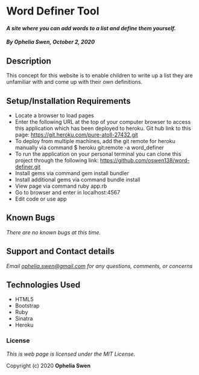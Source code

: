 # Word Definer Tool

#### _**A site where you can add words to a list and define them yourself.**_

#### _**By Ophelia Swen, October 2, 2020**_

## Description
This concept for this website is to enable children to write up a list they are unfamiliar with and come up with their own definitions.

## Setup/Installation Requirements
* Locate a browser to load pages
* Enter the following URL at the top of your computer browser to access this application which has been deployed to heroku. Git hub link to this page: https://git.heroku.com/pure-atoll-27432.git
* To deploy from multiple machines, add the git remote for heroku manually via command $ heroku git:remote -a word_definer
* To run the application on your personal terminal you can clone this project through the following link:
https://github.com/oswen138/word-definer.git
* Install gems via command gem install bundler 
* Install additional gems via command bundle install
* View page via command ruby app.rb
* Go to browser and enter in localhost:4567
* Edit code or use app

## Known Bugs
_There are no known bugs at this time._

## Support and Contact details

_Email ophelia.swen@gmail.com for any questions, comments, or concerns_

## Technologies Used

* HTML5
* Bootstrap
* Ruby
* Sinatra
* Heroku


### License

*This is web page is licensed under the MIT License.*

Copyright (c) 2020 **Ophelia Swen**